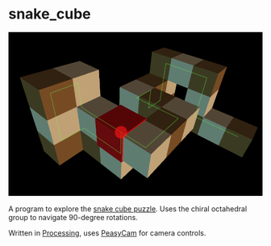 # snake_cube

![snake cube viz](screenshot.png?raw=true "snake")

A program to explore the [snake cube puzzle](https://en.wikipedia.org/wiki/Snake_cube). Uses the chiral octahedral group to navigate 90-degree rotations.

Written in [Processing](https://processing.org/), uses [PeasyCam](https://mrfeinberg.com/peasycam/) for camera controls.
